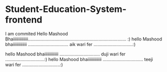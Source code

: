 # Student-Education-System-frontend
I am commited
Hello Mashood Bhaiiiiiiiiiiiiii.............................................................................. :) 
hello Mashood bhaiiiiiiiiiiiii ................................ aik wari fer ...............................:)

hello Mashood bhaiiiiiiiiiiiii ................................ duji wari fer ...............................:)
hello Mashood bhaiiiiiiiiiiiii ................................ teeji wari fer ..............................:)
